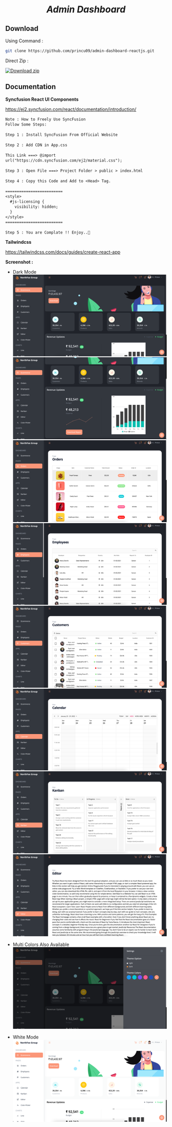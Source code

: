 <h1 align="center" style="font-style:italic;">Admin Dashboard</h1>

## Download

Using Command :

```sh
git clone https://github.com/princu09/admin-dashboard-reactjs.git
```

Direct Zip :

[![Download zip](https://custom-icon-badges.herokuapp.com/badge/-Download-black?style=for-the-badge&logo=download&logoColor=white "Download zip")](https://github.com/princu09/admin-dashboard-reactjs/archive/refs/heads/Main.zip)

## Documentation

**Syncfusion React UI Components**

https://ej2.syncfusion.com/react/documentation/introduction/

```
Note : How to Freely Use SyncFusion
Follow Some Steps: 

Step 1 : Install SyncFusion From Official Website 

Step 2 : Add CDN in App.css 

This Link ===> @import url("https://cdn.syncfusion.com/ej2/material.css");

Step 3 : Open File ===> Project Folder > public > index.html

Step 4 : Copy this Code and Add to <Head> Tag.

=========================
<style>
  #js-licensing {
    visibility: hidden;
  }
</style>
=========================

Step 5 : You are Complate !! Enjoy..🎉

```

**Tailwindcss**

https://tailwindcss.com/docs/guides/create-react-app

**Screenshot :**

* Dark Mode
![Screenshot 1](./ss/1.png)
![Screenshot 2](./ss/2.png)
![Screenshot 3](./ss/3.png)
![Screenshot 4](./ss/4.png)
![Screenshot 5](./ss/5.png)
![Screenshot 6](./ss/6.png)
![Screenshot 7](./ss/7.png)
![Screenshot 8](./ss/8.png)

* Multi Colors Also Available
![Screenshot 9](./ss/9.png)

* White Mode 
![Screenshot 10](./ss/10.png)
